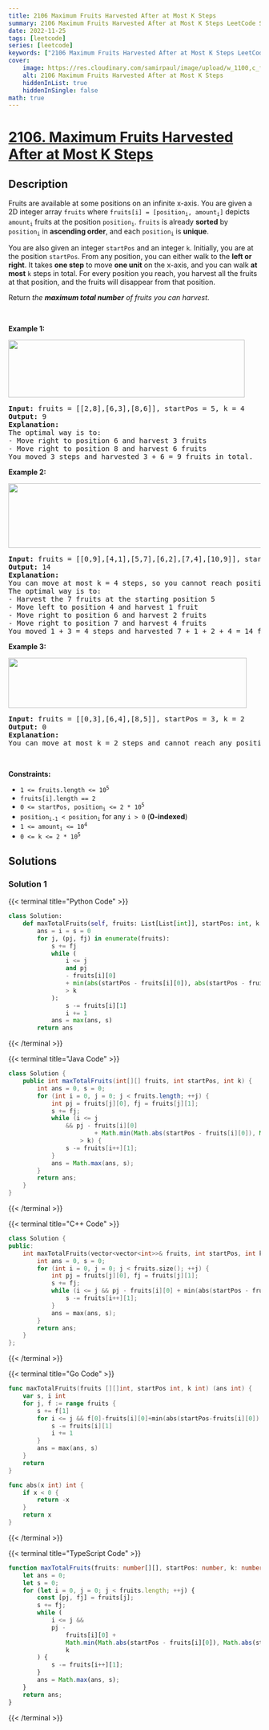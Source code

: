 ```yaml
---
title: 2106 Maximum Fruits Harvested After at Most K Steps
summary: 2106 Maximum Fruits Harvested After at Most K Steps LeetCode Solution Explained
date: 2022-11-25
tags: [leetcode]
series: [leetcode]
keywords: ["2106 Maximum Fruits Harvested After at Most K Steps LeetCode Solution Explained in all languages", "2106 Maximum Fruits Harvested After at Most K Steps", "LeetCode", "leetcode solution in Python3 C++ Java Go PHP Ruby Swift TypeScript Rust C# JavaScript C", "GeeksforGeeks", "InterviewBit", "Coding Ninjas", "HackerRank", "HackerEarth", "CodeChef", "TopCoder", "AlgoExpert", "freeCodeCamp", "Codeforces", "GitHub", "AtCoder", "Samir Paul"]
cover:
    image: https://res.cloudinary.com/samirpaul/image/upload/w_1100,c_fit,co_rgb:FFFFFF,l_text:Arial_75_bold:2106 Maximum Fruits Harvested After at Most K Steps - Solution Explained/problem-solving.webp
    alt: 2106 Maximum Fruits Harvested After at Most K Steps
    hiddenInList: true
    hiddenInSingle: false
math: true
---
```



# [2106. Maximum Fruits Harvested After at Most K Steps](https://leetcode.com/problems/maximum-fruits-harvested-after-at-most-k-steps)


## Description

<p>Fruits are available at some positions on an infinite x-axis. You are given a 2D integer array <code>fruits</code> where <code>fruits[i] = [position<sub>i</sub>, amount<sub>i</sub>]</code> depicts <code>amount<sub>i</sub></code> fruits at the position <code>position<sub>i</sub></code>. <code>fruits</code> is already <strong>sorted</strong> by <code>position<sub>i</sub></code> in <strong>ascending order</strong>, and each <code>position<sub>i</sub></code> is <strong>unique</strong>.</p>

<p>You are also given an integer <code>startPos</code> and an integer <code>k</code>. Initially, you are at the position <code>startPos</code>. From any position, you can either walk to the <strong>left or right</strong>. It takes <strong>one step</strong> to move <strong>one unit</strong> on the x-axis, and you can walk <strong>at most</strong> <code>k</code> steps in total. For every position you reach, you harvest all the fruits at that position, and the fruits will disappear from that position.</p>

<p>Return <em>the <strong>maximum total number</strong> of fruits you can harvest</em>.</p>

<p>&nbsp;</p>
<p><strong class="example">Example 1:</strong></p>
<img alt="" src="https://spcdn.pages.dev/leetcode/problems/2106.Maximum%20Fruits%20Harvested%20After%20at%20Most%20K%20Steps/images/1.png" style="width: 472px; height: 115px;" />
<pre>
<strong>Input:</strong> fruits = [[2,8],[6,3],[8,6]], startPos = 5, k = 4
<strong>Output:</strong> 9
<strong>Explanation:</strong> 
The optimal way is to:
- Move right to position 6 and harvest 3 fruits
- Move right to position 8 and harvest 6 fruits
You moved 3 steps and harvested 3 + 6 = 9 fruits in total.
</pre>

<p><strong class="example">Example 2:</strong></p>
<img alt="" src="https://spcdn.pages.dev/leetcode/problems/2106.Maximum%20Fruits%20Harvested%20After%20at%20Most%20K%20Steps/images/2.png" style="width: 512px; height: 129px;" />
<pre>
<strong>Input:</strong> fruits = [[0,9],[4,1],[5,7],[6,2],[7,4],[10,9]], startPos = 5, k = 4
<strong>Output:</strong> 14
<strong>Explanation:</strong> 
You can move at most k = 4 steps, so you cannot reach position 0 nor 10.
The optimal way is to:
- Harvest the 7 fruits at the starting position 5
- Move left to position 4 and harvest 1 fruit
- Move right to position 6 and harvest 2 fruits
- Move right to position 7 and harvest 4 fruits
You moved 1 + 3 = 4 steps and harvested 7 + 1 + 2 + 4 = 14 fruits in total.
</pre>

<p><strong class="example">Example 3:</strong></p>
<img alt="" src="https://spcdn.pages.dev/leetcode/problems/2106.Maximum%20Fruits%20Harvested%20After%20at%20Most%20K%20Steps/images/3.png" style="width: 476px; height: 100px;" />
<pre>
<strong>Input:</strong> fruits = [[0,3],[6,4],[8,5]], startPos = 3, k = 2
<strong>Output:</strong> 0
<strong>Explanation:</strong>
You can move at most k = 2 steps and cannot reach any position with fruits.
</pre>

<p>&nbsp;</p>
<p><strong>Constraints:</strong></p>

<ul>
	<li><code>1 &lt;= fruits.length &lt;= 10<sup>5</sup></code></li>
	<li><code>fruits[i].length == 2</code></li>
	<li><code>0 &lt;= startPos, position<sub>i</sub> &lt;= 2 * 10<sup>5</sup></code></li>
	<li><code>position<sub>i-1</sub> &lt; position<sub>i</sub></code> for any <code>i &gt; 0</code>&nbsp;(<strong>0-indexed</strong>)</li>
	<li><code>1 &lt;= amount<sub>i</sub> &lt;= 10<sup>4</sup></code></li>
	<li><code>0 &lt;= k &lt;= 2 * 10<sup>5</sup></code></li>
</ul>

## Solutions

### Solution 1

<!-- tabs:start -->

{{< terminal title="Python Code" >}}
```python
class Solution:
    def maxTotalFruits(self, fruits: List[List[int]], startPos: int, k: int) -> int:
        ans = i = s = 0
        for j, (pj, fj) in enumerate(fruits):
            s += fj
            while (
                i <= j
                and pj
                - fruits[i][0]
                + min(abs(startPos - fruits[i][0]), abs(startPos - fruits[j][0]))
                > k
            ):
                s -= fruits[i][1]
                i += 1
            ans = max(ans, s)
        return ans
```
{{< /terminal >}}

{{< terminal title="Java Code" >}}
```java
class Solution {
    public int maxTotalFruits(int[][] fruits, int startPos, int k) {
        int ans = 0, s = 0;
        for (int i = 0, j = 0; j < fruits.length; ++j) {
            int pj = fruits[j][0], fj = fruits[j][1];
            s += fj;
            while (i <= j
                && pj - fruits[i][0]
                        + Math.min(Math.abs(startPos - fruits[i][0]), Math.abs(startPos - pj))
                    > k) {
                s -= fruits[i++][1];
            }
            ans = Math.max(ans, s);
        }
        return ans;
    }
}
```
{{< /terminal >}}

{{< terminal title="C++ Code" >}}
```cpp
class Solution {
public:
    int maxTotalFruits(vector<vector<int>>& fruits, int startPos, int k) {
        int ans = 0, s = 0;
        for (int i = 0, j = 0; j < fruits.size(); ++j) {
            int pj = fruits[j][0], fj = fruits[j][1];
            s += fj;
            while (i <= j && pj - fruits[i][0] + min(abs(startPos - fruits[i][0]), abs(startPos - pj)) > k) {
                s -= fruits[i++][1];
            }
            ans = max(ans, s);
        }
        return ans;
    }
};
```
{{< /terminal >}}

{{< terminal title="Go Code" >}}
```go
func maxTotalFruits(fruits [][]int, startPos int, k int) (ans int) {
	var s, i int
	for j, f := range fruits {
		s += f[1]
		for i <= j && f[0]-fruits[i][0]+min(abs(startPos-fruits[i][0]), abs(startPos-f[0])) > k {
			s -= fruits[i][1]
			i += 1
		}
		ans = max(ans, s)
	}
	return
}

func abs(x int) int {
	if x < 0 {
		return -x
	}
	return x
}
```
{{< /terminal >}}

{{< terminal title="TypeScript Code" >}}
```ts
function maxTotalFruits(fruits: number[][], startPos: number, k: number): number {
    let ans = 0;
    let s = 0;
    for (let i = 0, j = 0; j < fruits.length; ++j) {
        const [pj, fj] = fruits[j];
        s += fj;
        while (
            i <= j &&
            pj -
                fruits[i][0] +
                Math.min(Math.abs(startPos - fruits[i][0]), Math.abs(startPos - pj)) >
                k
        ) {
            s -= fruits[i++][1];
        }
        ans = Math.max(ans, s);
    }
    return ans;
}
```
{{< /terminal >}}

<!-- tabs:end -->

<!-- end -->
